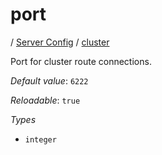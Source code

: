 # port

/ [Server Config](/ref/config/index.md) / [cluster](/ref/config/cluster/index.md) 

Port for cluster route connections.

*Default value*: `6222`

*Reloadable*: `true`

*Types*

- `integer`


